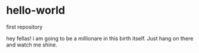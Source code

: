 # hello-world
first repository

hey fellas! i am going to be a millionare in this birth itself. Just hang on there and watch me shine.
